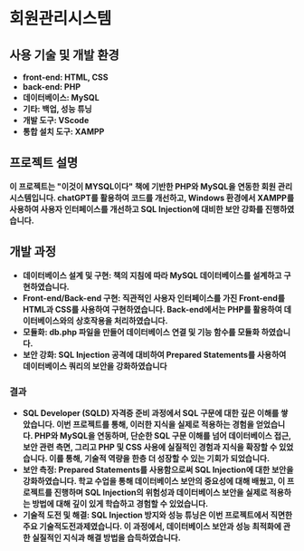 # 회원관리시스템

## 사용 기술 및 개발 환경

- **front-end: HTML, CSS**
- **back-end: PHP**
- **데이터베이스: MySQL**
- **기타: 백업, 성능 튜닝**
- **개발 도구: VScode**
- **통합 설치 도구: XAMPP**

## **프로젝트 설명**

**이 프로젝트는 "이것이 MYSQL이다" 책에 기반한 PHP와 MySQL을 연동한 회원 관리 시스템입니다. chatGPT를 활용하여 코드를 개선하고, Windows 환경에서 XAMPP를 사용하여 사용자 인터페이스를 개선하고 SQL Injection에 대비한 보안 강화를 진행하였습니다.**

## **개발 과정**

- **데이터베이스 설계 및 구현: 책의 지침에 따라 MySQL 데이터베이스를 설계하고 구현하였습니다.**
- **Front-end/Back-end 구현: 직관적인 사용자 인터페이스를 가진 Front-end를 HTML과 CSS를 사용하여 구현하였습니다. Back-end에서는 PHP를 활용하여 데이터베이스와의 상호작용을 처리하였습니다.**
- **모듈화: db.php 파일을 만들어 데이터베이스 연결 및 기능 함수를 모듈화 하였습니다.**
- **보안 강화: SQL Injection 공격에 대비하여 Prepared Statements를 사용하여 데이터베이스 쿼리의 보안을 강화하였습니다**

### **결과**

- **SQL Developer (SQLD) 자격증 준비 과정에서 SQL 구문에 대한 깊은 이해를 쌓았습니다. 이번 프로젝트를 통해, 이러한 지식을 실제로 적용하는 경험을 얻었습니다. PHP와 MySQL을 연동하며, 단순한 SQL 구문 이해를 넘어 데이터베이스 접근, 보안 관련 측면, 그리고 PHP 및 CSS 사용에 실질적인 경험과 지식을 확장할 수 있었습니다. 이를 통해, 기술적 역량을 한층 더 성장할 수 있는 기회가 되었습니다.**
- **보안 측정: Prepared Statements를 사용함으로써 SQL Injection에 대한 보안을 강화하였습니다. 학교 수업을 통해 데이터베이스 보안의 중요성에 대해 배웠고, 이 프로젝트를 진행하며 SQL Injection의 위험성과 데이터베이스 보안을 실제로 적용하는 방법에 대해 깊이 있게 학습하고 경험할 수 있었습니다.**
- **기술적 도전 및 해결: SQL Injection 방지와 성능 튜닝은 이번 프로젝트에서 직면한 주요 기술적도전과제였습니다. 이 과정에서, 데이터베이스 보안과 성능 최적화에 관한 실질적인 지식과 해결 방법을 습득하였습니다.**
